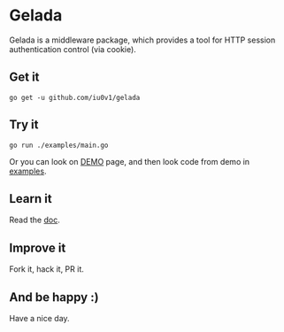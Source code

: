 # Gelada
Gelada is a middleware package, which provides a tool for HTTP session authentication control (via cookie).

## Get it
    go get -u github.com/iu0v1/gelada

## Try it
    go run ./examples/main.go
Or you can look on [DEMO](http://gelada-demo.drunk.systems/) page, and then look code from demo in [examples](https://github.com/iu0v1/gelada/tree/master/examples).

## Learn it
Read the [doc](http://godoc.org/github.com/iu0v1/gelada).

## Improve it
Fork it, hack it, PR it.


## And be happy :)
Have a nice day.
